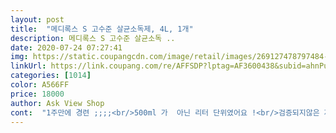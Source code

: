 ```yaml
---
layout: post 
title:  "메디록스 S 고수준 살균소독제, 4L, 1개" 
description: 메디록스 S 고수준 살균소독 ..
date: 2020-07-24 07:27:41 
img: https://static.coupangcdn.com/image/retail/images/269127478797484-411dd399-c69d-4628-9e02-ac13fdb263e0.jpg 
linkUrl: https://link.coupang.com/re/AFFSDP?lptag=AF3600438&subid=ahnPublicAsk&pageKey=1268425384&itemId=2272288931&vendorItemId=70269494858&traceid=V0-113-f994119f07cb4d8e 
categories: [1014] 
color: A566FF 
price: 18000 
author: Ask View Shop 
cont:  "1주만에 경련 ;;;;<br/>500ml 가  아닌 리터 단위였어요 !<br/>검증되지않은 제품도 많고 검증됐더라도 주변분들의<br/>구조한고양이로시작<br/>구조한녀석들이라 사연이있는 어렵게 살려놓은녀석들을 어이없이보내고<br/>구조한아기고양이<br/>그래서 뭍어주고 대충소독했나봐요<br/>그렇게 안정되니 코로나.<br/>  ㅠㅠ<br/>그리하여<br/>기생충을 토했길래 병원갔는데 얼마못버티고 사망<br/>기생충토했던고양이가 범백이었던것<br/>나머지녀석들은 다행이 감염이 안되었네요<br/>낼모래만 버티면 사는거래요 ㅠㅠ<br/>눈물나게 싸웠어요<br/>다양한 정보를 듣고 결정해서 사용해보고 !<br/>다행이 잘버텨내고있어요<br/>다행이 허피스이겨내라고 많이먹이고 보살폈었고<br/>대용량이라 오래오래 사용할수있고<br/>들어온녀석빼고 12마리중 아기고양이 2마리는 별나라가고<br/>또다시 범백이네요<br/>메디록스<br/> -s랑 락스로 철저 소독했고<br/>메디록스s 에 손이 가장 많이가더라구요<br/>분사가 넓은 공병스프레이에 담아 사용중이에요 !<br/>빠른배송덕에 소독제 똑 떨어지기 전에 도착했네요<br/>사용하실때에는 가급적 마스크 착용하시는걸 강력추천해요 !<br/>소량으로 덜어 사용하려구 분무기도 미리 구비해두었더니 활용만점 소독제에요  향도 거의 없고  다용도로 쓰이는 소독제라 너무 좋아요  아이와 함께하는곳엔 언제나 소독제 함께 합니다<br/>안전하고 소중한 우리가족, 내건강은 내가 지킨다 !<br/>어느분은 맘카페에서 알게되신 좋은정보를 알려주시기도하고<br/>어느분은 병원에서 근무하시는데 병원에서는 메디록스s 를 가장 많이사용하신다고 했구요<br/>어느분은 카페운영하시면서 안전한 살균소독제를 찾으셨다고 알려주셨고<br/>어린아이를 키우시는 지인분께서는 아이들 손에 닿아도 안전한제품찾다가  알게되셨다더라구요<br/>예뻣던 별나라간아기들 허망해<br/>이놈은 안보내려고 인터페론맞추고 링거맞추고<br/>이번 구매한 작은통이 아니라 사실<br/>이번이 두번째 구매예요<br/>읽어주시고 좋아요  눌러주시는 마음 감사합니다 ♡<br/>저는 메디록스s 라는 살균소독제를 알게 되었어요 !<br/>저는 집 구석구석, 하수구, 손잡이는 물론이고<br/>저번에 산제품은 에코리치 대용량 이였어요<br/>주변에 사용하시는분들이 정말 많더라구요<br/>차에서도 직장에서도 사용중이에요 !<br/>추천을 가장많이 받아서 더욱신뢰가 가서인지<br/>코로나 이후로 달라진것도 새롭게 알게 된것도 참 많지요<br/>코로나도 무뎌진지금<br/>코로나로 아껴쓰던 메디록스<br/> -s다시 펑펑쓰고있어요 ㅠㅠ<br/>코로나바이러스때문에 모든  제품들이 배송지연되어걱정했는데 ... <br/>  오늘부터 다시소독팍팍<br/>코로나보다 먼저온 고양이범백<br/>한달넘게 건강하던 허피스 고양이가<br/>한마리 준성묘는 살아남았고<br/>허피스가 경련일으킬건아닌데 병원갔더니 범백ㅠㅠ<br/>현관입구에 소독용분무기 배치하고 화장실도<br/>" 
---
```

